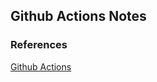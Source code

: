 ## Github Actions Notes

### References
[Github Actions](https://www.youtube.com/watch?v=UEOtZvTCmDo)
